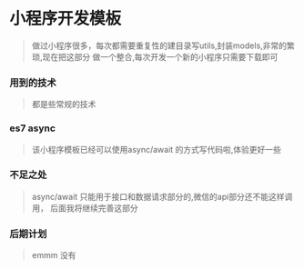 # 小程序开发模板
> 做过小程序很多，每次都需要重复性的建目录写utils,封装models,非常的繁琐,现在把这部分
> 做一个整合,每次开发一个新的小程序只需要下载即可
### 用到的技术
> 都是些常规的技术
### es7 async
> 该小程序模板已经可以使用async/await 的方式写代码啦,体验更好一些
### 不足之处
> async/await 只能用于接口和数据请求部分的,微信的api部分还不能这样调用，
> 后面我将继续完善这部分
### 后期计划
> emmm 没有